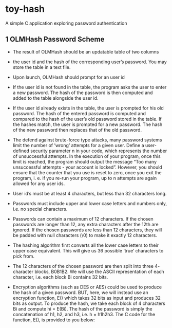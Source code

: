 # toy-hash
A simple C application exploring password authentication

## 1 OLMHash Password Scheme

* The result of OLMHash should be an updatable table of two columns
- the user id and the hash of the corresponding user’s password. You
may store the table in a text file.
 * Upon launch, OLMHash should prompt for an user id
  
  * If the user id is not found in the table, the program asks the user to
enter a new password. The hash of the password is then computed
and added to the table alongside the user id.

  * If the user id already exists in the table, the user is prompted for
his old password. The hash of the entered password is computed
and compared to the hash of the user’s old password stored in the table. If the hashes match, the user is prompted for a new
password. The hash of the new password then replaces that of the old password.

  * The defend against brute-force type attacks, many password systems
limit the number of ’wrong’ attempts for a given user. Define
a user-defined security parameter n in your code, which represents
the number of unsuccessful attempts. In the execution of your
program, once this limit is reached, the program should output
the message “Too many unsuccessful attempts - your account is
locked”. However, you should ensure that the counter that you
use is reset to zero, once you exit the program, i. e. if you re-run
your program, up to n attempts are again allowed for any user
ids.

* User id’s must be at least 4 characters, but less than 32 characters long.

* Passwords must include upper and lower case letters and numbers only,
i.e. no special characters.

* Passwords can contain a maximum of 12 characters. If the chosen
passwords are longer than 12, any extra characters after the 12th are
ignored. If the chosen passwords are less than 12 characters, they will
be padded with null characters (\0) to make it exactly 12 characters.

* The hashing algorithm first converts all the lower case letters to their
upper case equivalent. This will give us 36 possible ‘true’ characters to
pick from.

* The 12 characters of the chosen password are then split into three 4-
character blocks, B0B1B2. We will use the ASCII representation of
each character, i.e. each block Bi contains 32 bits.

* Encryption algorithms (such as DES or AES) could be used to produce
the hash of a given password. BUT, here, we will instead use an encryption
function, E() which takes 32 bits as input and produces 32
bits as output. To produce the hash, we take each block of 4 characters
Bi and compute hi = E(Bi). The hash of the password is simply the
concatenation of h1, h2, and h3, i.e. h = h1h2h3. The C code for the
function, E(), is provided to you below:


